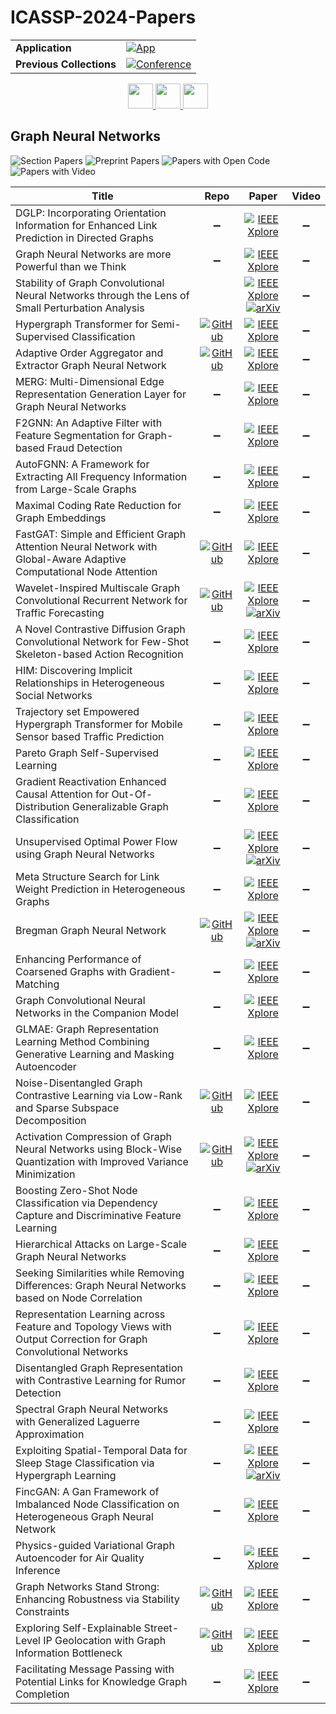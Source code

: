 # ICASSP-2024-Papers

<table>
    <tr>
        <td><strong>Application</strong></td>
        <td>
            <a href="https://huggingface.co/spaces/DmitryRyumin/NewEraAI-Papers" style="float:left;">
                <img src="https://img.shields.io/badge/🤗-NewEraAI--Papers-FFD21F.svg" alt="App" />
            </a>
        </td>
    </tr>
    <tr>
        <td><strong>Previous Collections</strong></td>
        <td>
            <a href="https://github.com/DmitryRyumin/ICASSP-2023-24-Papers/blob/main/README_2023.md">
                <img src="http://img.shields.io/badge/ICASSP-2023-0073AE.svg" alt="Conference">
            </a>
        </td>
    </tr>
</table>

<div align="center">
    <a href="https://github.com/DmitryRyumin/ICASSP-2023-24-Papers/blob/main/sections/2024/main/SLP-L2.md">
        <img src="https://cdn.jsdelivr.net/gh/DmitryRyumin/NewEraAI-Papers@main/images/left.svg" width="40" alt="" />
    </a>
    <a href="https://github.com/DmitryRyumin/ICASSP-2023-24-Papers/">
        <img src="https://cdn.jsdelivr.net/gh/DmitryRyumin/NewEraAI-Papers@main/images/home.svg" width="40" alt="" />
    </a>
    <a href="https://github.com/DmitryRyumin/ICASSP-2023-24-Papers/blob/main/sections/2024/main/SLP-L3.md">
        <img src="https://cdn.jsdelivr.net/gh/DmitryRyumin/NewEraAI-Papers@main/images/right.svg" width="40" alt="" />
    </a>
</div>

## Graph Neural Networks

![Section Papers](https://img.shields.io/badge/Section%20Papers-36-42BA16) ![Preprint Papers](https://img.shields.io/badge/Preprint%20Papers-7-b31b1b) ![Papers with Open Code](https://img.shields.io/badge/Papers%20with%20Open%20Code-2-1D7FBF) ![Papers with Video](https://img.shields.io/badge/Papers%20with%20Video-0-FF0000)

| **Title** | **Repo** | **Paper** | **Video** |
|-----------|:--------:|:---------:|:---------:|
| DGLP: Incorporating Orientation Information for Enhanced Link Prediction in Directed Graphs | :heavy_minus_sign: | [![IEEE Xplore](https://img.shields.io/badge/IEEE-10446078-E4A42C.svg)](https://ieeexplore.ieee.org/document/10446078) | :heavy_minus_sign: |
| Graph Neural Networks are more Powerful than we Think | :heavy_minus_sign: | [![IEEE Xplore](https://img.shields.io/badge/IEEE-10447704-E4A42C.svg)](https://ieeexplore.ieee.org/document/10447704) | :heavy_minus_sign: |
| Stability of Graph Convolutional Neural Networks through the Lens of Small Perturbation Analysis |  | [![IEEE Xplore](https://img.shields.io/badge/IEEE-10447343-E4A42C.svg)](https://ieeexplore.ieee.org/document/10447343) <br /> [![arXiv](https://img.shields.io/badge/arXiv-2312.12934-b31b1b.svg)](https://arxiv.org/abs/2312.12934) | :heavy_minus_sign: |
| Hypergraph Transformer for Semi-Supervised Classification | [![GitHub](https://img.shields.io/github/stars/zeroxleo/HyperGT?style=flat)](https://github.com/zeroxleo/HyperGT) | [![IEEE Xplore](https://img.shields.io/badge/IEEE-10446248-E4A42C.svg)](https://ieeexplore.ieee.org/document/10446248) | :heavy_minus_sign: |
| Adaptive Order Aggregator and Extractor Graph Neural Network | [![GitHub](https://img.shields.io/github/stars/guoling327/AOAENet?style=flat)](https://github.com/guoling327/AOAENet) | [![IEEE Xplore](https://img.shields.io/badge/IEEE-10447058-E4A42C.svg)](https://ieeexplore.ieee.org/document/10447058) | :heavy_minus_sign: |
| MERG: Multi-Dimensional Edge Representation Generation Layer for Graph Neural Networks | :heavy_minus_sign: | [![IEEE Xplore](https://img.shields.io/badge/IEEE-10447806-E4A42C.svg)](https://ieeexplore.ieee.org/document/10447806) | :heavy_minus_sign: |
| F2GNN: An Adaptive Filter with Feature Segmentation for Graph-based Fraud Detection | :heavy_minus_sign: | [![IEEE Xplore](https://img.shields.io/badge/IEEE-10446523-E4A42C.svg)](https://ieeexplore.ieee.org/document/10446523) | :heavy_minus_sign: |
| AutoFGNN: A Framework for Extracting All Frequency Information from Large-Scale Graphs | :heavy_minus_sign: | [![IEEE Xplore](https://img.shields.io/badge/IEEE-10448287-E4A42C.svg)](https://ieeexplore.ieee.org/document/10448287) | :heavy_minus_sign: |
| Maximal Coding Rate Reduction for Graph Embeddings | :heavy_minus_sign: | [![IEEE Xplore](https://img.shields.io/badge/IEEE-10447502-E4A42C.svg)](https://ieeexplore.ieee.org/document/10447502) | :heavy_minus_sign: |
| FastGAT: Simple and Efficient Graph Attention Neural Network with Global-Aware Adaptive Computational Node Attention | [![GitHub](https://img.shields.io/github/stars/szYang2000/FastGAT?style=flat)](https://github.com/szYang2000/FastGAT) | [![IEEE Xplore](https://img.shields.io/badge/IEEE-10447142-E4A42C.svg)](https://ieeexplore.ieee.org/document/10447142) | :heavy_minus_sign: |
| Wavelet-Inspired Multiscale Graph Convolutional Recurrent Network for Traffic Forecasting | [![GitHub](https://img.shields.io/github/stars/qqian99/WavGCRN?style=flat)](https://github.com/qqian99/WavGCRN) | [![IEEE Xplore](https://img.shields.io/badge/IEEE-10446847-E4A42C.svg)](https://ieeexplore.ieee.org/document/10446847) <br /> [![arXiv](https://img.shields.io/badge/arXiv-2401.06040-b31b1b.svg)](https://arxiv.org/abs/2401.06040) | :heavy_minus_sign: |
| A Novel Contrastive Diffusion Graph Convolutional Network for Few-Shot Skeleton-based Action Recognition | :heavy_minus_sign: | [![IEEE Xplore](https://img.shields.io/badge/IEEE-10447668-E4A42C.svg)](https://ieeexplore.ieee.org/document/10447668) | :heavy_minus_sign: |
| HIM: Discovering Implicit Relationships in Heterogeneous Social Networks | :heavy_minus_sign: | [![IEEE Xplore](https://img.shields.io/badge/IEEE-10447273-E4A42C.svg)](https://ieeexplore.ieee.org/document/10447273) | :heavy_minus_sign: |
| Trajectory set Empowered Hypergraph Transformer for Mobile Sensor based Traffic Prediction | :heavy_minus_sign: | [![IEEE Xplore](https://img.shields.io/badge/IEEE-10447016-E4A42C.svg)](https://ieeexplore.ieee.org/document/10447016) | :heavy_minus_sign: |
| Pareto Graph Self-Supervised Learning | :heavy_minus_sign: | [![IEEE Xplore](https://img.shields.io/badge/IEEE-10447557-E4A42C.svg)](https://ieeexplore.ieee.org/document/10447557) | :heavy_minus_sign: |
| Gradient Reactivation Enhanced Causal Attention for Out-Of-Distribution Generalizable Graph Classification | :heavy_minus_sign: | [![IEEE Xplore](https://img.shields.io/badge/IEEE-10446036-E4A42C.svg)](https://ieeexplore.ieee.org/document/10446036) | :heavy_minus_sign: |
| Unsupervised Optimal Power Flow using Graph Neural Networks | :heavy_minus_sign: | [![IEEE Xplore](https://img.shields.io/badge/IEEE-10446827-E4A42C.svg)](https://ieeexplore.ieee.org/document/10446827) <br /> [![arXiv](https://img.shields.io/badge/arXiv-2210.09277-b31b1b.svg)](https://arxiv.org/abs/2210.09277) | :heavy_minus_sign: |
| Meta Structure Search for Link Weight Prediction in Heterogeneous Graphs | :heavy_minus_sign: | [![IEEE Xplore](https://img.shields.io/badge/IEEE-10448349-E4A42C.svg)](https://ieeexplore.ieee.org/document/10448349) | :heavy_minus_sign: |
| Bregman Graph Neural Network | [![GitHub](https://img.shields.io/github/stars/jiayuzhai1207/BregmanGNN?style=flat)](https://github.com/jiayuzhai1207/BregmanGNN) | [![IEEE Xplore](https://img.shields.io/badge/IEEE-10447956-E4A42C.svg)](https://ieeexplore.ieee.org/document/10447956) <br /> [![arXiv](https://img.shields.io/badge/arXiv-2309.06645-b31b1b.svg)](https://arxiv.org/abs/2309.06645) | :heavy_minus_sign: |
| Enhancing Performance of Coarsened Graphs with Gradient-Matching | :heavy_minus_sign: | [![IEEE Xplore](https://img.shields.io/badge/IEEE-10448089-E4A42C.svg)](https://ieeexplore.ieee.org/document/10448089) | :heavy_minus_sign: |
| Graph Convolutional Neural Networks in the Companion Model | :heavy_minus_sign: | [![IEEE Xplore](https://img.shields.io/badge/IEEE-10446093-E4A42C.svg)](https://ieeexplore.ieee.org/document/10446093) | :heavy_minus_sign: |
| GLMAE: Graph Representation Learning Method Combining Generative Learning and Masking Autoencoder | :heavy_minus_sign: | [![IEEE Xplore](https://img.shields.io/badge/IEEE-10448306-E4A42C.svg)](https://ieeexplore.ieee.org/document/10448306) | :heavy_minus_sign: |
| Noise-Disentangled Graph Contrastive Learning via Low-Rank and Sparse Subspace Decomposition | [![GitHub](https://img.shields.io/github/stars/zhanggehang/GCL_LS?style=flat)](https://github.com/zhanggehang/GCL_LS) | [![IEEE Xplore](https://img.shields.io/badge/IEEE-10445929-E4A42C.svg)](https://ieeexplore.ieee.org/document/10445929) | :heavy_minus_sign: |
| Activation Compression of Graph Neural Networks using Block-Wise Quantization with Improved Variance Minimization | [![GitHub](https://img.shields.io/github/stars/saintslab/i-Exact?style=flat)](https://github.com/saintslab/i-Exact) | [![IEEE Xplore](https://img.shields.io/badge/IEEE-10446393-E4A42C.svg)](https://ieeexplore.ieee.org/document/10446393) <br /> [![arXiv](https://img.shields.io/badge/arXiv-2309.11856-b31b1b.svg)](https://arxiv.org/abs/2309.11856) | :heavy_minus_sign: |
| Boosting Zero-Shot Node Classification via Dependency Capture and Discriminative Feature Learning | :heavy_minus_sign: | [![IEEE Xplore](https://img.shields.io/badge/IEEE-10446823-E4A42C.svg)](https://ieeexplore.ieee.org/document/10446823) | :heavy_minus_sign: |
| Hierarchical Attacks on Large-Scale Graph Neural Networks | :heavy_minus_sign: | [![IEEE Xplore](https://img.shields.io/badge/IEEE-10448076-E4A42C.svg)](https://ieeexplore.ieee.org/document/10448076) | :heavy_minus_sign: |
| Seeking Similarities while Removing Differences: Graph Neural Networks based on Node Correlation | :heavy_minus_sign: | [![IEEE Xplore](https://img.shields.io/badge/IEEE-10448416-E4A42C.svg)](https://ieeexplore.ieee.org/document/10448416) | :heavy_minus_sign: |
| Representation Learning across Feature and Topology Views with Output Correction for Graph Convolutional Networks | :heavy_minus_sign: | [![IEEE Xplore](https://img.shields.io/badge/IEEE-10447731-E4A42C.svg)](https://ieeexplore.ieee.org/document/10447731) | :heavy_minus_sign: |
| Disentangled Graph Representation with Contrastive Learning for Rumor Detection | :heavy_minus_sign: | [![IEEE Xplore](https://img.shields.io/badge/IEEE-10446729-E4A42C.svg)](https://ieeexplore.ieee.org/document/10446729) | :heavy_minus_sign: |
| Spectral Graph Neural Networks with Generalized Laguerre Approximation | :heavy_minus_sign: | [![IEEE Xplore](https://img.shields.io/badge/IEEE-10445856-E4A42C.svg)](https://ieeexplore.ieee.org/document/10445856) | :heavy_minus_sign: |
| Exploiting Spatial-Temporal Data for Sleep Stage Classification via Hypergraph Learning | :heavy_minus_sign: | [![IEEE Xplore](https://img.shields.io/badge/IEEE-10447576-E4A42C.svg)](https://ieeexplore.ieee.org/document/10447576) <br /> [![arXiv](https://img.shields.io/badge/arXiv-2309.02124-b31b1b.svg)](https://arxiv.org/abs/2309.02124) | :heavy_minus_sign: |
| FincGAN: A Gan Framework of Imbalanced Node Classification on Heterogeneous Graph Neural Network | :heavy_minus_sign: | [![IEEE Xplore](https://img.shields.io/badge/IEEE-10448064-E4A42C.svg)](https://ieeexplore.ieee.org/document/10448064) | :heavy_minus_sign: |
| Physics-guided Variational Graph Autoencoder for Air Quality Inference | :heavy_minus_sign: | [![IEEE Xplore](https://img.shields.io/badge/IEEE-10448194-E4A42C.svg)](https://ieeexplore.ieee.org/document/10448194) | :heavy_minus_sign: |
| Graph Networks Stand Strong: Enhancing Robustness via Stability Constraints | [![GitHub](https://img.shields.io/github/stars/haibin65535/temp?style=flat)](https://github.com/haibin65535/temp) | [![IEEE Xplore](https://img.shields.io/badge/IEEE-10447707-E4A42C.svg)](https://ieeexplore.ieee.org/document/10447707) | :heavy_minus_sign: |
| Exploring Self-Explainable Street-Level IP Geolocation with Graph Information Bottleneck | [![GitHub](https://img.shields.io/github/stars/ICDM-UESTC/ExGeo?style=flat)](https://github.com/ICDM-UESTC/ExGeo) | [![IEEE Xplore](https://img.shields.io/badge/IEEE-10447996-E4A42C.svg)](https://ieeexplore.ieee.org/document/10447996) | :heavy_minus_sign: |
| Facilitating Message Passing with Potential Links for Knowledge Graph Completion | :heavy_minus_sign: | [![IEEE Xplore](https://img.shields.io/badge/IEEE-10446669-E4A42C.svg)](https://ieeexplore.ieee.org/document/10446669) | :heavy_minus_sign: |
